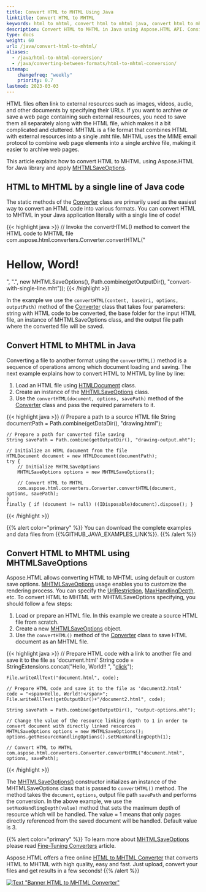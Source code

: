 ```yaml
---
title: Convert HTML to MHTML Using Java
linktitle: Convert HTML to MHTML
keywords: html to mhtml, convert html to mhtml java, convert html to mhtml, html to mhtml conversion, html to mhtml converter, save options, stream provider, java code
description: Convert HTML to MHTML in Java using Aspose.HTML API. Consider various HTML to MHTML conversion scenarios in Java code.
type: docs
weight: 60
url: /java/convert-html-to-mhtml/
aliases: 
  - /java/html-to-mhtml-conversion/
  - /java/converting-between-formats/html-to-mhtml-conversion/ 
sitemap:
    changefreq: "weekly"
    priority: 0.7
lastmod: 2023-03-03
---
```


<link href="./../style.css" rel="stylesheet" type="text/css" />

HTML files often link to external resources such as images, videos, audio, and other documents by specifying their URLs. If you want to archive or save a web page containing such external resources, you need to save them all separately along with the HTML file, which makes it a bit complicated and cluttered. MHTML is a file format that combines HTML with external resources into a single .mht file. MHTML uses the MIME email protocol to combine web page elements into a single archive file, making it easier to archive web pages.

This article explains how to convert HTML to MHTML using Aspose.HTML for Java library and apply [MHTMLSaveOptions](https://reference.aspose.com/html/java/com.aspose.html.saving/MHTMLSaveOptions).

## **HTML to MHTML by a single line of Java code**

The static methods of the [Converter](https://reference.aspose.com/html/java/com.aspose.html.converters/converter) class are primarily used as the easiest way to convert an HTML code into various formats. You can convert HTML to MHTML in your Java application literally with a single line of code!

{{< highlight java >}}
    // Invoke the convertHTML() method to convert the HTML code to MHTML file           
    com.aspose.html.converters.Converter.convertHTML("<h1>Hellow, Word!</h1>", ".", new MHTMLSaveOptions(), Path.combine(getOutputDir(), "convert-with-single-line.mht"));
{{< /highlight >}}

In the example we use the `convertHTML(content, baseUri, options, outputPath)` method of the [Converter](https://reference.aspose.com/html/java/com.aspose.html.converters/Converter) class that takes four parameters: string with HTML code to be converted, the base folder for the input HTML file, an instance of MHTMLSaveOptions class, and the output file path where the converted file will be saved.

## **Convert HTML to MHTML in Java**

Converting a file to another format using the `convertHTML()` method is a sequence of operations among which document loading and saving. The next example explains how to convert HTML to MHTML by line by line:

1. Load an HTML file using [HTMLDocument](https://reference.aspose.com/html/java/com.aspose.html/HTMLDocument) class.
1. Create an instance of the [MHTMLSaveOptions](https://reference.aspose.com/html/java/com.aspose.html.saving/MHTMLSaveOptions) class.
1. Use the `convertHTML(document, options, savePath)` method of the [Converter](https://reference.aspose.com/html/java/com.aspose.html.converters/converter) class and pass the required parameters to it.

{{< highlight java >}}
    // Prepare a path to a source HTML file
    String documentPath = Path.combine(getDataDir(), "drawing.html");

    // Prepare a path for converted file saving 
    String savePath = Path.combine(getOutputDir(), "drawing-output.mht");

    // Initialize an HTML document from the file
    HTMLDocument document = new HTMLDocument(documentPath);
    try {
        // Initialize MHTMLSaveOptions
        MHTMLSaveOptions options = new MHTMLSaveOptions();

        // Convert HTML to MHTML
        com.aspose.html.converters.Converter.convertHTML(document, options, savePath);
    }
    finally { if (document != null) ((IDisposable)document).dispose(); }
{{< /highlight >}}

{{% alert color="primary" %}} 
You can download the complete examples and data files from {{%GITHUB_JAVA_EXAMPLES_LINK%}}.
{{% /alert %}}

## **Convert HTML to MHTML using MHTMLSaveOptions**

Aspose.HTML allows converting HTML to MHTML using default or custom save options. [MHTMLSaveOptions](https://reference.aspose.com/html/java/com.aspose.html.saving/MHTMLSaveOptions) usage enables you to customize the rendering process. You can specify the [UrlRestriction](https://reference.aspose.com/html/java/com.aspose.html.saving/ResourceHandlingOptions#getUrlRestriction--), [MaxHandlingDepth](https://reference.aspose.com/html/java/com.aspose.html.saving/ResourceHandlingOptions#getMaxHandlingDepth--), etc. To convert HTML to MHTML with MHTMLSaveOptions specifying, you should follow a few steps: 

1. Load or prepare an HTML file. In this example we create a source HTML file from scratch.
1. Create a new [MHTMLSaveOptions](https://reference.aspose.com/html/java/com.aspose.html.saving/MHTMLSaveOptions) object.
1. Use the `convertHTML()` method of the [Converter](https://reference.aspose.com/html/java/com.aspose.html.converters/converter) class to save HTML document as an MHTML file.

{{< highlight java >}}
    // Prepare HTML code with a link to another file and save it to the file as 'document.html'
    String code = StringExtensions.concat("<span>Hello, World!!</span> ", 
                "<a href='document2.html'>click</a>");

    File.writeAllText("document.html", code);

    // Prepare HTML code and save it to the file as 'document2.html'
    code = "<span>Hello, World!!</span>";
    File.writeAllText(getOutputDir()+"/document2.html", code);
        
    String savePath = Path.combine(getOutputDir(), "output-options.mht");

    // Change the value of the resource linking depth to 1 in order to convert document with directly linked resources
    MHTMLSaveOptions options = new MHTMLSaveOptions();
    options.getResourceHandlingOptions().setMaxHandlingDepth(1);

    // Convert HTML to MHTML
    com.aspose.html.converters.Converter.convertHTML("document.html", options, savePath);
{{< /highlight >}}

The [MHTMLSaveOptions()](https://reference.aspose.com/html/java/com.aspose.html.saving/MHTMLSaveOptions) constructor initializes an instance of the MHTMLSaveOptions class that is passed to `convertHTML()` method. The method takes the `document`, `options`,  output file path `savePath` and performs the conversion. In the above example, we use the `setMaxHandlingDepth(value)` method that sets the maximum depth of resource which will be handled.  The value = 1 means that only pages directly referenced from the saved document will be handled. Default value is 3.

{{% alert color="primary" %}} 
To learn more about [MHTMLSaveOptions](https://reference.aspose.com/html/java/com.aspose.html.saving/MHTMLSaveOptions) please read [Fine-Tuning Converters](/html/java/converting-between-formats/fine-tuning-converters/) article.

Aspose.HTML offers a free online [HTML to MHTML Converter](https://products.aspose.app/html/conversion/html-to-mhtml) that converts HTML to MHTML with high quality, easy and fast. Just upload, convert your files and get results in a few seconds!
{{% /alert %}}

<a href="https://products.aspose.app/html/conversion/html-to-mhtml" target="_blank">![Text "Banner HTML to MHTML Converter"](./../../images/html-to-mhtml.png#center)</a>